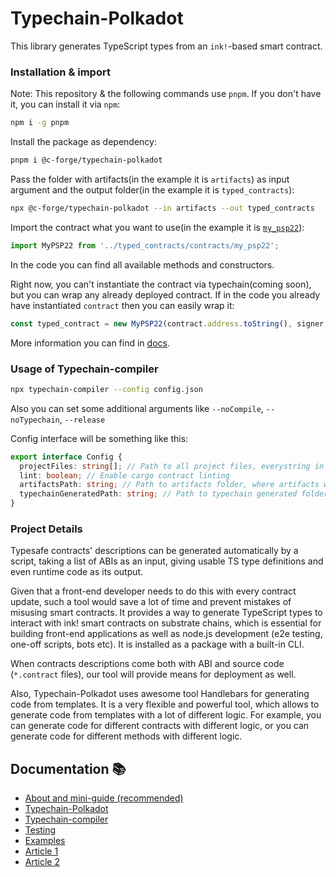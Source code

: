# Typechain-Polkadot

This library generates TypeScript types from an `ink!`-based smart contract.

### Installation & import

Note: This repository & the following commands use `pnpm`. If you don't have it, you can install it via `npm`:

```bash
npm i -g pnpm
```

Install the package as dependency:

```bash
pnpm i @c-forge/typechain-polkadot
```

Pass the folder with artifacts(in the example it is `artifacts`) as input argument
and the output folder(in the example it is `typed_contracts`):

```bash
npx @c-forge/typechain-polkadot --in artifacts --out typed_contracts
```

Import the contract what you want to use(in the example it is [`my_psp22`](https://github.com/Pendzl/pendzl/tree/main/examples/psp22)):

```typescript
import MyPSP22 from '../typed_contracts/contracts/my_psp22';
```

In the code you can find all available methods and constructors.

Right now, you can't instantiate the contract via typechain(coming soon),
but you can wrap any already deployed contract. If in the code you already
have instantiated `contract` then you can easily wrap it:

```typescript
const typed_contract = new MyPSP22(contract.address.toString(), signer /* who will sign transactions*/, contract.api);
```

More information you can find in [docs](docs/about.md).

### Usage of Typechain-compiler

```bash
npx typechain-compiler --config config.json
```

Also you can set some additional arguments like `--noCompile`, `--noTypechain`, `--release`

Config interface will be something like this:

```typescript
export interface Config {
  projectFiles: string[]; // Path to all project files, everystring in glob format
  lint: boolean; // Enable cargo contract linting
  artifactsPath: string; // Path to artifacts folder, where artifacts will be stored it will save both .contract and .json (contract ABI)
  typechainGeneratedPath: string; // Path to typechain generated folder
}
```

### Project Details

Typesafe contracts' descriptions can be generated automatically by a script, taking a list of ABIs as an input, giving usable TS type definitions and even runtime code as its output.

Given that a front-end developer needs to do this with every contract update, such a tool would save a lot of time and prevent mistakes of misusing smart contracts. It provides a way to generate TypeScript types to interact with ink! smart contracts on substrate chains, which is essential for building front-end applications as well as node.js development (e2e testing, one-off scripts, bots etc). It is installed as a package with a built-in CLI.

When contracts descriptions come both with ABI and source code (`*.contract` files), our tool will provide means for deployment as well.

Also, Typechain-Polkadot uses awesome tool Handlebars for generating code from templates. It is a very flexible and powerful tool, which allows to generate code from templates with a lot of different logic.
For example, you can generate code for different contracts with different logic, or you can generate code for different methods with different logic.

## Documentation 📚

- [About and mini-guide (recommended)](docs/about.md)
- [Typechain-Polkadot](packages/typechain-polkadot/README.md)
- [Typechain-compiler](packages/typechain-compiler/README.md)
- [Testing](tests/README.md)
- [Examples](examples/README.md)
- [Article 1](https://medium.com/p/7c184067523f)
- [Article 2](https://medium.com/brushfam/ways-how-to-use-typechain-polkadot-in-your-project-281ef80b8dd8)
